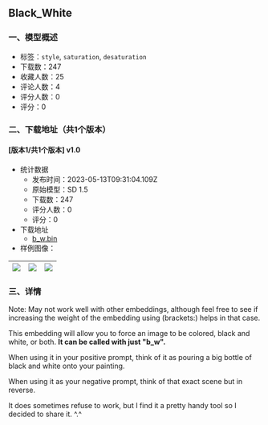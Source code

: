## Black_White
### 一、模型概述

- 标签：`style`, `saturation`, `desaturation`
- 下载数：247
- 收藏人数：25
- 评论人数：4
- 评分人数：0
- 评分：0

### 二、下载地址（共1个版本）

#### [版本1/共1个版本] v1.0

- 统计数据
  - 发布时间：2023-05-13T09:31:04.109Z
  - 原始模型：SD 1.5
  - 下载数：247
  - 评分人数：0
  - 评分：0
- 下载地址
  - [b_w.bin](https://civitai.com/api/download/models/69485)
- 样例图像：

| <img src="https://image.civitai.com/xG1nkqKTMzGDvpLrqFT7WA/b35be67a-0b1f-4334-8f75-bcc5ae36738e/width=450/775368.jpeg" /> | <img src="https://image.civitai.com/xG1nkqKTMzGDvpLrqFT7WA/5a3845b5-3274-497b-a925-a2acf9abe6f0/width=450/775372.jpeg" /> | <img src="https://image.civitai.com/xG1nkqKTMzGDvpLrqFT7WA/b72b8cf6-6ac6-454b-b51b-f66412529b3d/width=450/775371.jpeg" /> |
| ---- | ---- | ---- |


### 三、详情
<p>Note: May not work well with other embeddings, although feel free to see if increasing the weight of the embedding using (brackets:) helps in that case.</p><p>This embedding will allow you to force an image to be colored, black and white, or both. <strong>It can be called with just "b_w".</strong></p><p>When using it in your positive prompt, think of it as pouring a big bottle of black and white onto your painting.</p><p>When using it as your negative prompt, think of that exact scene but in reverse.</p><p></p><p>It does sometimes refuse to work, but I find it a pretty handy tool so I decided to share it. ^.^</p>